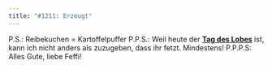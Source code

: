 ```yaml
---
title: "#1211: Erzeugt"
---
```


P.S.: 
Reibekuchen = Kartoffelpuffer
P.P.S.:
Weil heute der <a href="http://www.fonflatter.de/dateien/kalender_fonflatter_2009.pdf"><strong>Tag des Lobes</strong></a> ist, kann ich nicht anders als zuzugeben, dass ihr fetzt. Mindestens!
P.P.P.S:
Alles Gute, liebe Feffi!
